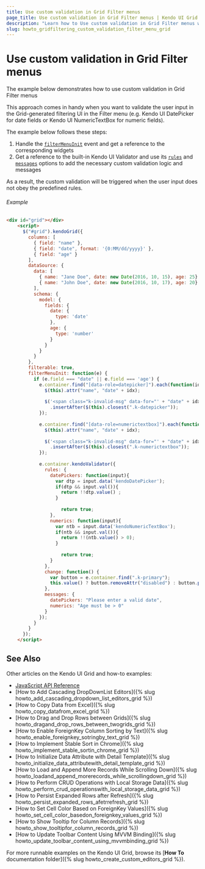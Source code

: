 ```yaml
---
title: Use custom validation in Grid Filter menus
page_title: Use custom validation in Grid Filter menus | Kendo UI Grid Widget
description: "Learn how to Use custom validation in Grid Filter menus when filtering is applied."
slug: howto_gridfiltering_custom_validation_filter_menu_grid
---
```


# Use custom validation in Grid Filter menus

The example below demonstrates how to use custom validation in Grid Filter menus

This approach comes in handy when you want to validate the user input in the Grid-generated filtering UI in the Filter menu (e.g. Kendo UI DatePicker for date fields or Kendo UI NumericTextBox for numeric fields).

The example below follows these steps:

1. Handle the [`filterMenuInit`](/api/javascript/ui/grid#events-filterMenuInit) event and get a reference to the corresponding widgets
2. Get a reference to the built-in Kendo UI Validator and use its [`rules`](/api/javascript/ui/validator#configuration-rules) and [`messages`](/api/javascript/ui/validator#configuration-messages) options to add the necessary custom validation logic and messages

As a result, the custom validation will be triggered when the user input does not obey the predefined rules.

###### Example

```html
<div id="grid"></div>
    <script>
      $("#grid").kendoGrid({
        columns: [
          { field: "name" },
          { field: "date", format: '{0:MM/dd/yyyy}' },
          { field: "age" }
        ],
        dataSource: {
          data: [
            { name: "Jane Doe", date: new Date(2016, 10, 15), age: 25},
            { name: "John Doe", date: new Date(2016, 10, 17), age: 20}
          ],
          schema: {
            model: {
              fields: {
                date: {
                  type: 'date'
                },
                age: {
                  type: 'number'
                }
              }
            }
          }
        },
        filterable: true,
        filterMenuInit: function(e) {
          if (e.field === "date" || e.field === 'age') {
            e.container.find("[data-role=datepicker]").each(function(idx) {
              $(this).attr("name", "date" + idx);
              
              $('<span class="k-invalid-msg" data-for="' + "date" + idx + '"></span>')
                .insertAfter($(this).closest(".k-datepicker"));              
            });
            
            e.container.find("[data-role=numerictextbox]").each(function(idx) {
              $(this).attr("name", "date" + idx);
              
              $('<span class="k-invalid-msg" data-for="' + "date" + idx + '"></span>')
                .insertAfter($(this).closest(".k-numerictextbox"));              
            });
            
            e.container.kendoValidator({
              rules: {
                datePickers: function(input){
                  var dtp = input.data('kendoDatePicker');
                  if(dtp && input.val()){
                    return !!dtp.value() ;
                  }
                	
                	return true;
                },
                numerics: function(input){
                  var ntb = input.data('kendoNumericTextBox');
                  if(ntb && input.val()){
                    return !!(ntb.value() > 0);
                  }
                	
                	return true;
                }
              },
              change: function() {
                var button = e.container.find(".k-primary");
                this.value() ? button.removeAttr("disabled") : button.prop("disabled", "disabled")
              },
              messages: {
                datePickers: "Please enter a valid date",
                numerics: "Age must be > 0"
              }
            });  
          }
        }
      });
    </script>
```

## See Also

Other articles on the Kendo UI Grid and how-to examples:

* [JavaScript API Reference](/api/javascript/ui/grid)
* [How to Add Cascading DropDownList Editors]({% slug howto_add_cascading_dropdown_list_editors_grid %})
* [How to Copy Data from Excel]({% slug howto_copy_datafrom_excel_grid %})
* [How to Drag and Drop Rows between Grids]({% slug howto_dragand_drop_rows_between_twogrids_grid %})
* [How to Enable ForeignKey Column Sorting by Text]({% slug howto_enable_foreignkey_sotringby_text_grid %})
* [How to Implement Stable Sort in Chrome]({% slug howto_implement_stable_sortin_chrome_grid %})
* [How to Initialize Data Attribute with Detail Template]({% slug howto_initialize_data_attributewith_detail_template_grid %})
* [How to Load and Append More Records While Scrolling Down]({% slug howto_loadand_append_morerecords_while_scrollingdown_grid %})
* [How to Perform CRUD Operations with Local Storage Data]({% slug howto_perform_crud_operationswith_local_storage_data_grid %})
* [How to Persist Expanded Rows after Refresh]({% slug howto_persist_expanded_rows_afetrrefresh_grid %})
* [How to Set Cell Color Based on ForeignKey Values]({% slug howto_set_cell_color_basedon_foreignkey_values_grid %})
* [How to Show Tooltip for Column Records]({% slug howto_show_tooltipfor_column_records_grid %})
* [How to Update Toolbar Content Using MVVM Binding]({% slug howto_update_toolbar_content_using_mvvmbinding_grid %})

For more runnable examples on the Kendo UI Grid, browse its [**How To** documentation folder]({% slug howto_create_custom_editors_grid %}).
